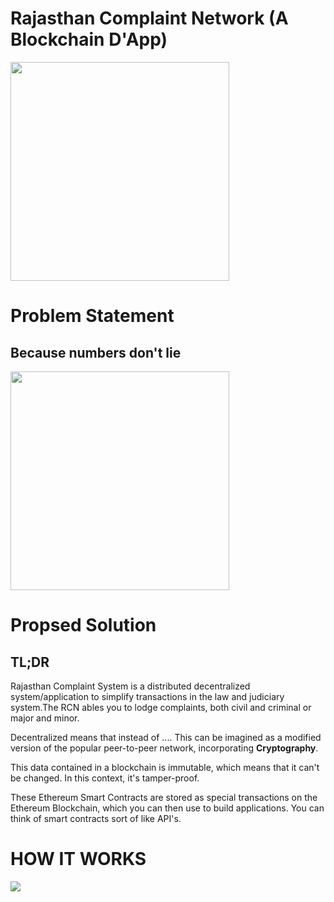 # Rajasthan Complaint Network (A Blockchain D'App)

<img src = "https://i.imgur.com/cDWhJ7k.gif" width = 350px>

# Problem Statement

## Because numbers don't lie

<img src = "https://i.imgur.com/k5pVjeT.png" width = 350px>





# Propsed Solution

## TL;DR

Rajasthan Complaint System is a distributed decentralized system/application to simplify transactions in the law and judiciary system.The RCN ables you to lodge complaints, both civil and criminal or major and minor.

Decentralized means that instead of .... This can be imagined as a modified version of the popular peer-to-peer network, incorporating <b>Cryptography</b>.

This data contained in a blockchain is immutable, which means that it can't be changed. In this context, it's tamper-proof.

These Ethereum Smart Contracts are stored as special transactions on the Ethereum Blockchain, which you can then use to build applications. You can think of smart contracts sort of like API's.


# HOW IT WORKS






<img src = "https://i.imgur.com/6Ay6wDO.jpg" >
